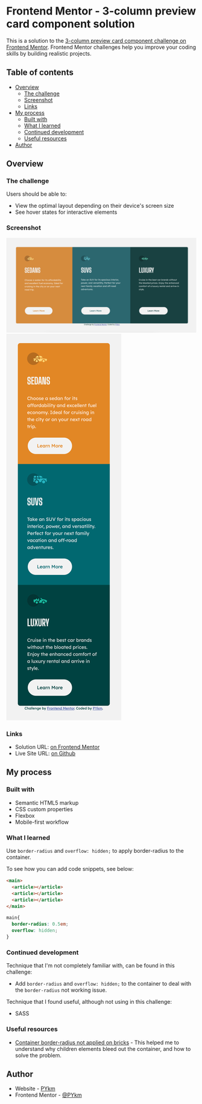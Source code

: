 # Frontend Mentor - 3-column preview card component solution

This is a solution to the [3-column preview card component challenge on Frontend Mentor](https://www.frontendmentor.io/challenges/3column-preview-card-component-pH92eAR2-). Frontend Mentor challenges help you improve your coding skills by building realistic projects.

## Table of contents

- [Overview](#overview)
  - [The challenge](#the-challenge)
  - [Screenshot](#screenshot)
  - [Links](#links)
- [My process](#my-process)
  - [Built with](#built-with)
  - [What I learned](#what-i-learned)
  - [Continued development](#continued-development)
  - [Useful resources](#useful-resources)
- [Author](#author)

## Overview

### The challenge

Users should be able to:

- View the optimal layout depending on their device's screen size
- See hover states for interactive elements

### Screenshot

![](./screenshot_desktop.png)
![](./screenshot_mobile.png)

### Links

- Solution URL: [on Frontend Mentor](https://www.frontendmentor.io/solutions/3column-preview-card-component-OxP1AdSCl2)
- Live Site URL: [on Github](https://pykm.github.io/3-column-preview-card/)

## My process

### Built with

- Semantic HTML5 markup
- CSS custom properties
- Flexbox
- Mobile-first workflow

### What I learned

Use `border-radius` and  `overflow: hidden;` to apply border-radius to the container.

To see how you can add code snippets, see below:

```html
<main>
  <article></article>
  <article></article>
  <article></article>
</main>
```
```css
main{
  border-radius: 0.5em;
  overflow: hidden;
}
```

### Continued development

Technique that I'm not completely familiar with, can be found in this challenge:
- Add `border-radius` and  `overflow: hidden;` to the container to deal with the `border-radius` not working issue.

Technique that I found useful, although not using in this challenge:
- SASS

### Useful resources

- [Container border-radius not applied on bricks](https://forum.bricksbuilder.io/t/apply-overflow-hidden-property-when-using-borders-radiuses/184) - This helped me to understand why children elements bleed out the container, and how to solve the problem.

## Author

- Website - [PYkm](https://pykm.github.io/)
- Frontend Mentor - [@PYkm](https://www.frontendmentor.io/profile/PYkm)
